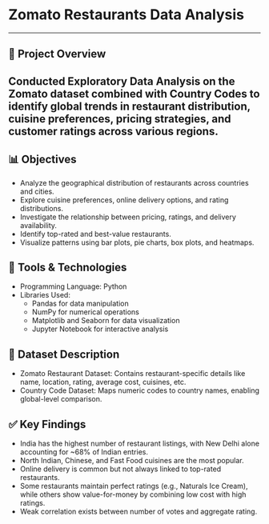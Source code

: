 # Zomato Restaurants Data Analysis
---
## 📌 Project Overview
Conducted Exploratory Data Analysis on the Zomato dataset combined with Country Codes to identify global trends in restaurant distribution, cuisine preferences, pricing strategies, and customer ratings across various regions.
---
## 📊 Objectives
- Analyze the geographical distribution of restaurants across countries and cities.
- Explore cuisine preferences, online delivery options, and rating distributions.
- Investigate the relationship between pricing, ratings, and delivery availability.
- Identify top-rated and best-value restaurants.
- Visualize patterns using bar plots, pie charts, box plots, and heatmaps.

## 🧰 Tools & Technologies
- Programming Language: Python  
- Libraries Used:  
  - Pandas for data manipulation  
  - NumPy for numerical operations  
  - Matplotlib and Seaborn for data visualization  
  - Jupyter Notebook for interactive analysis  

## 📁 Dataset Description
- Zomato Restaurant Dataset: Contains restaurant-specific details like name, location, rating, average cost, cuisines, etc.
- Country Code Dataset: Maps numeric codes to country names, enabling global-level comparison.

## ✅ Key Findings
- India has the highest number of restaurant listings, with New Delhi alone accounting for ~68% of Indian entries.
- North Indian, Chinese, and Fast Food cuisines are the most popular.
- Online delivery is common but not always linked to top-rated restaurants.
- Some restaurants maintain perfect ratings (e.g., Naturals Ice Cream), while others show value-for-money by combining low cost with high ratings.
- Weak correlation exists between number of votes and aggregate rating.
